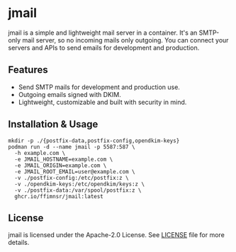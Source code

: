 # jmail

jmail is a simple and lightweight mail server in a container. It's an SMTP-only mail server, so no incoming mails only outgoing. You can connect your servers and APIs to send emails for development and production.

## Features
- Send SMTP mails for development and production use.
- Outgoing emails signed with DKIM.
- Lightweight, customizable and built with security in mind.

## Installation & Usage

```
mkdir -p ./{postfix-data,postfix-config,opendkim-keys}
podman run -d --name jmail -p 5587:587 \
  -h example.com \
  -e JMAIL_HOSTNAME=example.com \
  -e JMAIL_ORIGIN=example.com \
  -e JMAIL_ROOT_EMAIL=user@example.com \
  -v ./postfix-config:/etc/postfix:z \
  -v ./opendkim-keys:/etc/opendkim/keys:z \
  -v ./postfix-data:/var/spool/postfix:z \
  ghcr.io/ffimnsr/jmail:latest
```

## License
jmail is licensed under the Apache-2.0 License. See [LICENSE](LICENSE) file for more details.
